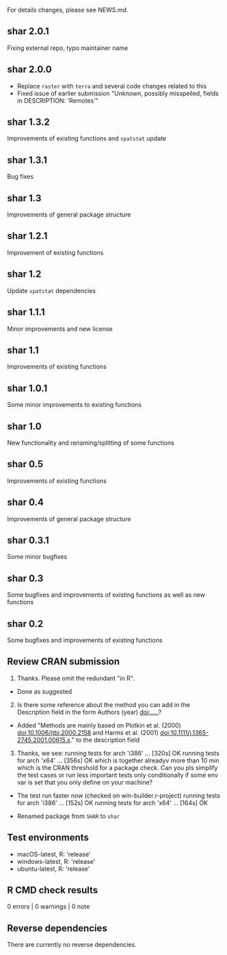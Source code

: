 For details changes, please see NEWS.md.

## shar 2.0.1
Fixing external repo, typo maintainer name

## shar 2.0.0
* Replace `raster` with `terra` and several code changes related to this
* Fixed issue of earlier submission "Unknown, possibly misspelled, fields in DESCRIPTION: 'Remotes'"

## shar 1.3.2
Improvements of existing functions and `spatstat` update

## shar 1.3.1
Bug fixes

## shar 1.3
Improvements of general package structure

## shar 1.2.1
Improvement of existing functions

## shar 1.2
Update `spatstat` dependencies

## shar 1.1.1
Minor improvements and new license

## shar 1.1
Improvements of existing functions

## shar 1.0.1
Some minor improvements to existing functions

## shar 1.0
New functionality and renaming/splitting of some functions

## shar 0.5
Improvements of existing functions

## shar 0.4
Improvements of general package structure

## shar 0.3.1
Some minor bugfixes

## shar 0.3
Some bugfixes and improvements of existing functions as well as new functions

## shar 0.2 
Some bugfixes and improvements of existing functions

## Review CRAN submission
1. Thanks. Please omit the redundant "in R". 

* Done as suggested
  
2. Is there some reference about the method you can add in the Description field in the form Authors (year) <doi:.....>? 

* Added "Methods are mainly based on Plotkin et al. (2000) <doi:10.1006/jtbi.2000.2158> and Harms et al. (2001) <doi:10.1111/j.1365-2745.2001.00615.x>." to the description field

3. Thanks, we see: 
  running tests for arch 'i386' ... [320s] OK 
  running tests for arch 'x64' ... [356s] OK
which is together alreadyv more than 10 min which is the CRAN threshold for a package check. Can you pls simplify the test cases or run less important tests only conditionally if some env var is set that you only define on your machine?

* The test run faster now (checked on win-builder.r-project)
  running tests for arch 'i386' ... [152s] OK
  running tests for arch 'x64' ... [164s] OK

* Renamed package from `SHAR` to `shar`

## Test environments
* macOS-latest,   R: 'release'
* windows-latest, R: 'release'
* ubuntu-latest,  R: 'release'

## R CMD check results
0 errors | 0 warnings | 0 note

## Reverse dependencies
There are currently no reverse dependencies.
